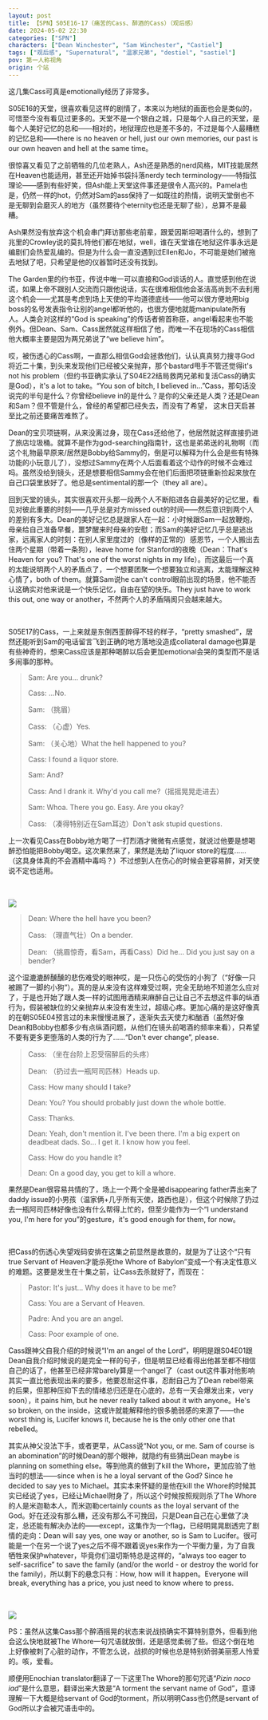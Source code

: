 ```yaml
---
layout: post
title: 【SPN】S05E16-17（痛苦的Cass、醉酒的Cass）（观后感）
date: 2024-05-02 22:30
categories: ["SPN"]
characters: ["Dean Winchester", "Sam Winchester", "Castiel"]
tags: ["观后感", "Supernatural", "温家兄弟", "destiel", "sastiel"]
pov: 第一人称视角
origin: 个站
---
```


这几集Cass可真是emotionally经历了非常多。

S05E16的天堂，很喜欢看见这样的剧情了，本来以为地狱的画面也会是类似的，可惜至今没有看见过更多的。天堂不是一个银白之城，只是每个人自己的天堂，是每个人美好记忆的总和——相对的，地狱理应也是差不多的，不过是每个人最糟糕的记忆总和——there is no heaven or hell, just our own memories, our past is our own heaven and hell at the same time。

很惊喜又看见了之前牺牲的几位老熟人，Ash还是熟悉的nerd风格，MIT技能居然在Heaven也能适用，甚至还开始掉书袋抖落nerdy tech terminology——特指弦理论——感到有些好笑，但Ash能上天堂这件事还是很令人高兴的。Pamela也是，仍然一样的hot，仍然对Sam的ass保持了一如既往的热情，说明天堂倒也不是无聊到会磨灭人的地方（虽然要待个eternity也还是无聊了些），总算不是最糟。

Ash果然没有放弃这个机会串门拜访那些老前辈，跟爱因斯坦喝酒什么的，想到了兆里的Crowley说的莫扎特他们都在地狱，well，谁在天堂谁在地狱这件事永远是编剧们会热爱乱编的。但是为什么会一直没遇到过Ellen和Jo，不可能是她们被拖去地狱了吧，只希望是他的仪器暂时还没有找到。

The Garden里的约书亚，传说中唯一可以直接和God谈话的人。直觉感到他在说谎，如果上帝不跟别人交流而只跟他说话，实在很难相信他会圣洁高尚到不去利用这个机会——尤其是考虑到场上天使的平均道德底线——他可以很方便地用big boss的名号发表指令让别的angel都听他的，也很方便地就能manipulate所有人。人类会对这样的“God is speaking”的传话者俯首称臣，angel看起来也不能例外。但Dean、Sam、Cass居然就这样相信了他，而唯一不在现场的Cass相信他大概率主要是因为两兄弟说了“we believe him”。

哎，被伤透心的Cass啊，一直那么相信God会拯救他们，认认真真努力搜寻God将近二十集，到头来发现他们已经被父亲抛弃，那个bastard甩手不管还觉得it's not his problem（但约书亚确实承认了S04E22结局救两兄弟和复活Cass的确实是God），it's a lot to take。“You son of bitch, I believed in...”Cass，那句话没说完的半句是什么？你曾经believe in的是什么？是你的父亲还是人类？还是Dean和Sam？但不管是什么，曾经的希望都已经失去，而没有了希望， 这末日天启甚至比之前还要痛苦难熬了。

Dean的宝贝项链啊，从来没离过身，现在Cass还给他了，他居然就这样直接扔进了旅店垃圾桶。就算不是作为god-searching指南针，这也是弟弟送的礼物啊（而这个礼物最早原来/居然是Bobby给Sammy的，倒是可以解释为什么会是些有特殊功能的小玩意儿了），没想过Sammy在两个人后面看着这个动作的时候不会难过吗。虽然没给到镜头，还是想要相信Sammy会在他们后面把项链重新捡起来放在自己口袋里放好了。他总是sentimental的那一个（they all are）。

回到天堂的镜头，其实很喜欢开头那一段两个人不断陷进各自最美好的记忆里，看见对彼此重要的时刻——几乎总是对方missed  out的时间——然后意识到两个人的差别有多大。Dean的美好记忆总是跟家人在一起：小时候跟Sam一起放鞭炮，母亲给自己准备早餐，噩梦醒来时母亲的安慰；而Sam的美好记忆几乎总是逃出家，远离家人的时刻：在别人家里度过的（像样的正常的）感恩节，一个人搬出去住两个星期（带着一条狗），leave home for Stanford的夜晚（Dean：That's Heaven for you? That's one of the worst nights in my life）。而这最后一个真的太能说明两个人的矛盾点了，一个想要团聚一个想要独立和逃离，太能理解这种心情了，both of them。就算Sam说he can't control眼前出现的场景，他不能否认这确实对他来说是一个快乐记忆，自由在望的快乐。They just have to work this out, one way or another，不然两个人的矛盾隔阂只会越来越大。

<br>

S05E17的Cass，一上来就是东倒西歪醉得不轻的样子，“pretty smashed”，居然还能听到Sam的电话留言飞到正确的地方落地没造成collateral damage也算是有些神奇的，想来Cass应该是那种喝醉以后会更加emotional会哭的类型而不是话多闹事的那种。

> Sam: Are you... drunk?
>
> Cass: ...No.
>
> Sam: （挑眉）
>
> Cass: （心虚）Yes.
>
> Sam: （关心地）What the hell happened to you?
>
> Cass: I found a liquor store.
>
> Sam: And?
>
> Cass: And I drank it. Why'd you call me?（摇摇晃晃走进去）
>
> Sam: Whoa. There you go. Easy. Are you okay?
>
> Cass: （凑得特别近在Sam耳边）Don't ask stupid questions.

上一次看见Cass在Bobby地方喝了一打烈酒才微微有点感觉，就说过他要是想喝醉恐怕能把Bobby喝空。这次果然来了，果然是洗劫了liquor store的程度……（这具身体真的不会酒精中毒吗？）不过想到人在伤心的时候会更容易醉，对天使说不定也适用。

<br><br>
![](/assets/images/SPN/2024-05-02-SPN-0517-1.jpg)
<br>

> Dean: Where the hell have you been?
>
> Cass: （理直气壮）On a bender.
>
> Dean: （挑眉惊奇，看Sam，再看Cass）Did he... Did you just say on a bender?

这个湿漉漉醉醺醺的悲伤难受的眼神哎，是一只伤心的受伤的小狗了（“好像一只被踢了一脚的小狗”）。真的是从来没有这样难受过啊，完全无助地不知道怎么应对了，于是也开始了跟人类一样的试图用酒精来麻醉自己让自己不去想这件事的纵酒行为，假装被缺位的父亲抛弃从来没有发生过，超级心疼。更加心痛的是这好像真的在朝S05E04预言过的未来慢慢进展了，逐渐失去天使力和酗酒（虽然好像Dean和Bobby也都多少有点纵酒问题，从他们在镜头前喝酒的频率来看），只希望不要有更多更堕落的人类的行为了……“Don't ever change”, please.

> Cass: （坐在台阶上忍受宿醉后的头疼）
>
> Dean: （扔过去一瓶阿司匹林）Heads up.
>
> Cass: How many should I take?
>
> Dean: You? You should probably just down the whole bottle.
>
> Cass: Thanks.
>
> Dean: Yeah, don't mention it. I've been there. I'm a big expert on deadbeat dads. So... I get it. I know how you feel.
>
> Cass: How do you handle it?
>
> Dean: On a good day, you get to kill a whore.

果然是Dean很容易共情的了，场上一个两个全是被disappearing father弄出来了daddy issue的小男孩（温家俩+几乎所有天使，路西也是），但这个时候除了扔过去一瓶阿司匹林好像也没有什么帮得上忙的，但至少能作为一个“I understand you, I'm here for you”的gesture，it's good enough for them, for now。

<br>

把Cass的伤透心失望戏码安排在这集之前显然是故意的，就是为了让这个“只有true Servant of Heaven才能杀死the Whore of Babylon”变成一个有决定性意义的难题。这要是发生在十集之前，让Cass去杀就好了，而现在：

> Pastor: It's just... Why does it have to be me?
>
> Cass: You are a Servant of Heaven.
>
> Padre: And you are an angel.
>
> Cass: Poor example of one.

Cass跟神父自我介绍的时候说“I'm an angel of the Lord”，明明是跟S04E01跟Dean自我介绍时候说的是完全一样的句子，但是明显已经看得出他甚至都不相信自己的话了，他甚至已经非常barely算是一个angel了（cast out这件事对他影响其实一直比他表现出来的要多，他要忍耐这件事，忍耐自己为了Dean rebel带来的后果，但那种压抑下去的情绪总归还是在心底的，总有一天会爆发出来，very soon），it pains him, but he never really talked about it with anyone。He's so broken, on the inside，这或许就能解释他的很多脆弱感的来源了——the worst thing is, Lucifer knows it, because he is the only other one that rebelled。

其实从神父没法下手，或者更早，从Cass说“Not you, or me. Sam of course is an abomination”的时候Dean的那个眼神，就隐约有些猜出Dean maybe is planning on something else。等到他真的做到了kill the Whore，更加应验了他当时的想法——since when is he a loyal servant of the God? Since he decided to say yes to Michael。其实本来怀疑的是他在kill the Whore的时候其实已经说了yes，已经让Michael附身了，所以这个时候按照规则杀了The Whore的人是米迦勒本人，而米迦勒certainly counts as the loyal servant of the God。好在还没有那么糟，还没有那么不可挽回，只是Dean自己在心里做了决定，总还能有解决办法的——except，这集作为一个flag，已经明晃晃剧透完了剧情的走向：Dean will say yes, one way or another, so is Sam to Lucifer。很可能是一个在另一个说了yes之后不得不跟着说yes来作为一个平衡力量，为了自我牺牲来保护whatever，毕竟你们温切斯特总是这样的，“always too eager to self-sacrifice” to save the family (and/or the world - or destroy the world for the family)，所以剩下的悬念只有：How, how will it happen。Everyone will break, everything has a price, you just need to know where to press.

<br><br>
![](/assets/images/SPN/2024-05-02-SPN-0517-2.jpg)
<br>

PS：虽然从这集Cass那个醉酒摇晃的状态来说战损确实不算特别意外，但看到他会这么快地就被The Whore一句咒语就放倒，还是感觉柔弱了些。但这个倒在地上好像被刺了心脏的动作，不管怎么说，战损的时候也总是特别娇弱美丽惹人怜爱的。咳，爱看。

顺便用Enochian translator翻译了一下这里The Whore的那句咒语“*Pizin noco iad*”是什么意思，翻译出来大致是“A torment the servant name of God”，意译理解一下大概是给servant of God的torment，所以明明Cass也仍然是servant of God所以才会被咒语击中的。
